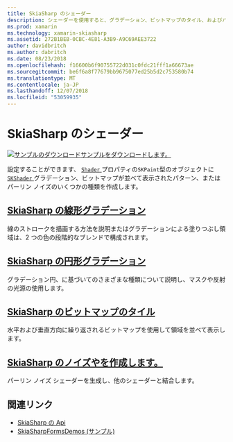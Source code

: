 ```yaml
---
title: SkiaSharp のシェーダー
description: シェーダーを使用すると、グラデーション、ビットマップのタイル、およびパーリン ノイズを作成します。
ms.prod: xamarin
ms.technology: xamarin-skiasharp
ms.assetid: 272B1BEB-0CBC-4E81-A3B9-A9C69AEE3722
author: davidbritch
ms.author: dabritch
ms.date: 08/23/2018
ms.openlocfilehash: f16600b6f90755722d031c0fdc21fff1a66673ae
ms.sourcegitcommit: be6f6a8f77679bb9675077ed25b5d2c753580b74
ms.translationtype: MT
ms.contentlocale: ja-JP
ms.lasthandoff: 12/07/2018
ms.locfileid: "53059935"
---
```

# <a name="skiasharp-shaders"></a>SkiaSharp のシェーダー

[![サンプルのダウンロード](~/media/shared/download.png)サンプルをダウンロードします。](https://developer.xamarin.com/samples/xamarin-forms/SkiaSharpForms/Demos/)

設定することができます、 [ `Shader` ](xref:SkiaSharp.SKPaint.Shader)プロパティの`SKPaint`型のオブジェクトに[ `SKShader` ](xref:SkiaSharp.SKShader)グラデーション、ビットマップが並べて表示されたパターン、またはパーリン ノイズのいくつかの種類を作成します。

## <a name="the-skiasharp-linear-gradientlinear-gradientmd"></a>[SkiaSharp の線形グラデーション](linear-gradient.md)

線のストロークを描画する方法を説明またはグラデーションによる塗りつぶし領域は、2 つの色の段階的なブレンドで構成されます。

## <a name="skiasharp-circular-gradientscircular-gradientsmd"></a>[SkiaSharp の円形グラデーション](circular-gradients.md)

グラデーション円、に基づいてのさまざまな種類について説明し、マスクや反射の光源の使用します。

## <a name="skiasharp-bitmap-tilingbitmap-tilingmd"></a>[SkiaSharp のビットマップのタイル](bitmap-tiling.md)

水平および垂直方向に繰り返されるビットマップを使用して領域を並べて表示します。

## <a name="skiasharp-noise-and-composingnoisemd"></a>[SkiaSharp のノイズやを作成します。](noise.md)

パーリン ノイズ シェーダーを生成し、他のシェーダーと結合します。

## <a name="related-links"></a>関連リンク

- [SkiaSharp の Api](https://docs.microsoft.com/dotnet/api/skiasharp)
- [SkiaSharpFormsDemos (サンプル)](https://developer.xamarin.com/samples/xamarin-forms/SkiaSharpForms/Demos/)
